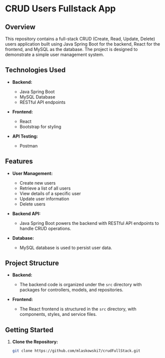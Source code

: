 # CRUD Users Fullstack App

## Overview

This repository contains a full-stack CRUD (Create, Read, Update, Delete) users application built using Java Spring Boot for the backend, React for the frontend, and MySQL as the database. The project is designed to demonstrate a simple user management system.

## Technologies Used

- **Backend:**
  - Java Spring Boot
  - MySQL Database
  - RESTful API endpoints

- **Frontend:**
  - React
  - Bootstrap for styling

- **API Testing:**
  - Postman

## Features

- **User Management:**
  - Create new users
  - Retrieve a list of all users
  - View details of a specific user
  - Update user information
  - Delete users

- **Backend API:**
  - Java Spring Boot powers the backend with RESTful API endpoints to handle CRUD operations.

- **Database:**
  - MySQL database is used to persist user data.

## Project Structure

- **Backend:**
  - The backend code is organized under the `src` directory with packages for controllers, models, and repositories.

- **Frontend:**
  - The React frontend is structured in the `src` directory, with components, styles, and service files.

## Getting Started

1. **Clone the Repository:**
   ```bash
   git clone https://github.com/mlaskowski7/crudFullStack.git
